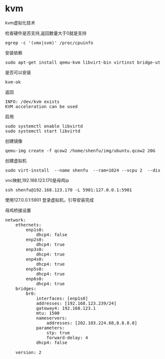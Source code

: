 # kvm
kvm虚拟化技术

检查硬件是否支持,返回数量大于0就是支持
<pre>
egrep -c '(vmx|svm)' /proc/cpuinfo
</pre>

安装依赖
<pre>
sudo apt-get install qemu-kvm libvirt-bin virtinst bridge-utils cpu-checker
</pre>

是否可以安装
<pre>
kvm-ok
</pre>

返回
<pre>
INFO: /dev/kvm exists
KVM acceleration can be used
</pre>

启用
<pre>
sudo systemctl enable libvirtd
sudo systemctl start libvirtd
</pre>

创建镜像
<pre>
qemu-img create -f qcow2 /home/shenfu/img/ubuntu.qcow2 20G
</pre>

创建虚拟机
<pre>
sudo virt-install  --name shenfu  --ram=1024 --vcpu 2  --disk path=/home/shenfu/img/ubuntu.qcow2,bus=virtio,size=20  --cdrom /home/shenfu/ubuntu-18.04.4-live-server-amd64.iso --graphics vnc --network bridge:br0
</pre>

vnc映射,192.168.123.170是母鸡ip
<pre>
ssh shenfu@192.168.123.170 -L 5901:127.0.0.1:5901
</pre>

使用127.0.0.1:5901 登录虚拟机，引导安装完成  


母鸡桥接设置

<pre>
network:
    ethernets:
        enp1s0:
            dhcp4: false
        enp2s0:
            dhcp4: true
        enp3s0:
            dhcp4: true
        enp4s0:
            dhcp4: true
        enp5s0:
            dhcp4: true
        enp6s0:
            dhcp4: true
    bridges:
        br0:
            interfaces: [enp1s0]
            addresses: [192.168.123.239/24]
            gateway4: 192.168.123.1
            mtu: 1500
            nameservers:
                addresses: [202.103.224.68,8.8.8.8]
            parameters:
                stp: true
                forward-delay: 4
            dhcp4: false

    version: 2

</pre>
